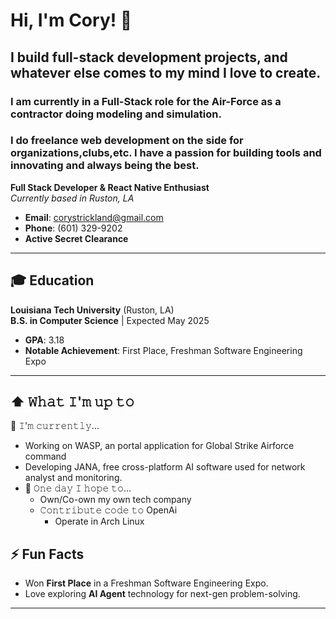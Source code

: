 # Hi, I'm Cory! 👋
## I build full-stack development projects, and whatever else comes to my mind I love to create.
### I am currently in a Full-Stack role for the Air-Force as a contractor doing modeling and simulation.
### I do freelance web development on the side for organizations,clubs,etc. I have a passion for building tools and innovating and always being the best.
**Full Stack Developer & React Native Enthusiast**  
*Currently based in Ruston, LA*

- **Email**: [corystrickland@gmail.com](mailto:corystrickland@gmail.com)  
- **Phone**: (601) 329-9202  
- **Active Secret Clearance**  

---

## 🎓 Education

**Louisiana Tech University** (Ruston, LA)  
**B.S. in Computer Science** | Expected May 2025  
- **GPA**: 3.18  
- **Notable Achievement**: First Place, Freshman Software Engineering Expo  

---

## ⬆ 𝚆𝚑𝚊𝚝 𝙸'𝚖 𝚞𝚙 𝚝𝚘

  🔨 𝙸'𝚖 𝚌𝚞𝚛𝚛𝚎𝚗𝚝𝚕𝚢...

- Working on WASP, an portal application for Global Strike Airforce command
- Developing JANA, free cross-platform AI software used for network analyst and monitoring.
- 🤞 𝙾𝚗𝚎 𝚍𝚊𝚢 𝙸 𝚑𝚘𝚙𝚎 𝚝𝚘...
  - Own/Co-own my own tech company
  - 𝙲𝚘𝚗𝚝𝚛𝚒𝚋𝚞𝚝𝚎 𝚌𝚘𝚍𝚎 𝚝𝚘 OpenAi
      - Operate in Arch Linux   

## ⚡ Fun Facts
- Won **First Place** in a Freshman Software Engineering Expo.  
- Love exploring **AI Agent** technology for next-gen problem-solving.  

---

